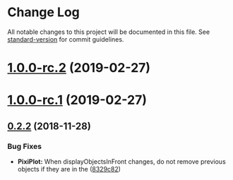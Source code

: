 # Change Log

All notable changes to this project will be documented in this file. See [standard-version](https://github.com/conventional-changelog/standard-version) for commit guidelines.

<a name="1.0.0-rc.2"></a>
# [1.0.0-rc.2](https://github.com/thechiselgroup/react-pixi-plot/compare/v1.0.0-rc.1...v1.0.0-rc.2) (2019-02-27)



<a name="1.0.0-rc.1"></a>
# [1.0.0-rc.1](https://github.com/thechiselgroup/react-pixi-plot/compare/v0.2.2...v1.0.0-rc.1) (2019-02-27)



<a name="0.2.2"></a>
## [0.2.2](https://github.com/thechiselgroup/react-pixi-plot/compare/v0.2.1...v0.2.2) (2018-11-28)


### Bug Fixes

* **PixiPlot:** When displayObjectsInFront changes, do not remove previous objects if they are in the ([8329c82](https://github.com/thechiselgroup/react-pixi-plot/commit/8329c82))
